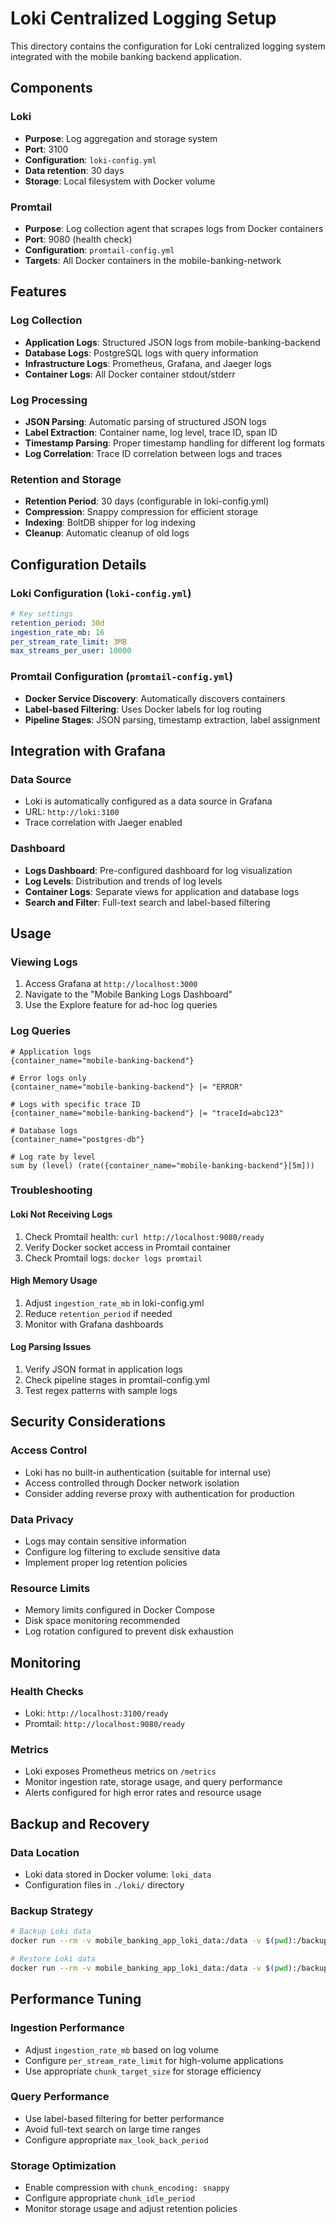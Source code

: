 # Loki Centralized Logging Setup

This directory contains the configuration for Loki centralized logging system integrated with the mobile banking backend application.

## Components

### Loki

- **Purpose**: Log aggregation and storage system
- **Port**: 3100
- **Configuration**: `loki-config.yml`
- **Data retention**: 30 days
- **Storage**: Local filesystem with Docker volume

### Promtail

- **Purpose**: Log collection agent that scrapes logs from Docker containers
- **Port**: 9080 (health check)
- **Configuration**: `promtail-config.yml`
- **Targets**: All Docker containers in the mobile-banking-network

## Features

### Log Collection

- **Application Logs**: Structured JSON logs from mobile-banking-backend
- **Database Logs**: PostgreSQL logs with query information
- **Infrastructure Logs**: Prometheus, Grafana, and Jaeger logs
- **Container Logs**: All Docker container stdout/stderr

### Log Processing

- **JSON Parsing**: Automatic parsing of structured JSON logs
- **Label Extraction**: Container name, log level, trace ID, span ID
- **Timestamp Parsing**: Proper timestamp handling for different log formats
- **Log Correlation**: Trace ID correlation between logs and traces

### Retention and Storage

- **Retention Period**: 30 days (configurable in loki-config.yml)
- **Compression**: Snappy compression for efficient storage
- **Indexing**: BoltDB shipper for log indexing
- **Cleanup**: Automatic cleanup of old logs

## Configuration Details

### Loki Configuration (`loki-config.yml`)

```yaml
# Key settings
retention_period: 30d
ingestion_rate_mb: 16
per_stream_rate_limit: 3MB
max_streams_per_user: 10000
```

### Promtail Configuration (`promtail-config.yml`)

- **Docker Service Discovery**: Automatically discovers containers
- **Label-based Filtering**: Uses Docker labels for log routing
- **Pipeline Stages**: JSON parsing, timestamp extraction, label assignment

## Integration with Grafana

### Data Source

- Loki is automatically configured as a data source in Grafana
- URL: `http://loki:3100`
- Trace correlation with Jaeger enabled

### Dashboard

- **Logs Dashboard**: Pre-configured dashboard for log visualization
- **Log Levels**: Distribution and trends of log levels
- **Container Logs**: Separate views for application and database logs
- **Search and Filter**: Full-text search and label-based filtering

## Usage

### Viewing Logs

1. Access Grafana at `http://localhost:3000`
2. Navigate to the "Mobile Banking Logs Dashboard"
3. Use the Explore feature for ad-hoc log queries

### Log Queries

```logql
# Application logs
{container_name="mobile-banking-backend"}

# Error logs only
{container_name="mobile-banking-backend"} |= "ERROR"

# Logs with specific trace ID
{container_name="mobile-banking-backend"} |= "traceId=abc123"

# Database logs
{container_name="postgres-db"}

# Log rate by level
sum by (level) (rate({container_name="mobile-banking-backend"}[5m]))
```

### Troubleshooting

#### Loki Not Receiving Logs

1. Check Promtail health: `curl http://localhost:9080/ready`
2. Verify Docker socket access in Promtail container
3. Check Promtail logs: `docker logs promtail`

#### High Memory Usage

1. Adjust `ingestion_rate_mb` in loki-config.yml
2. Reduce `retention_period` if needed
3. Monitor with Grafana dashboards

#### Log Parsing Issues

1. Verify JSON format in application logs
2. Check pipeline stages in promtail-config.yml
3. Test regex patterns with sample logs

## Security Considerations

### Access Control

- Loki has no built-in authentication (suitable for internal use)
- Access controlled through Docker network isolation
- Consider adding reverse proxy with authentication for production

### Data Privacy

- Logs may contain sensitive information
- Configure log filtering to exclude sensitive data
- Implement proper log retention policies

### Resource Limits

- Memory limits configured in Docker Compose
- Disk space monitoring recommended
- Log rotation configured to prevent disk exhaustion

## Monitoring

### Health Checks

- Loki: `http://localhost:3100/ready`
- Promtail: `http://localhost:9080/ready`

### Metrics

- Loki exposes Prometheus metrics on `/metrics`
- Monitor ingestion rate, storage usage, and query performance
- Alerts configured for high error rates and resource usage

## Backup and Recovery

### Data Location

- Loki data stored in Docker volume: `loki_data`
- Configuration files in `./loki/` directory

### Backup Strategy

```bash
# Backup Loki data
docker run --rm -v mobile_banking_app_loki_data:/data -v $(pwd):/backup alpine tar czf /backup/loki-backup.tar.gz -C /data .

# Restore Loki data
docker run --rm -v mobile_banking_app_loki_data:/data -v $(pwd):/backup alpine tar xzf /backup/loki-backup.tar.gz -C /data
```

## Performance Tuning

### Ingestion Performance

- Adjust `ingestion_rate_mb` based on log volume
- Configure `per_stream_rate_limit` for high-volume applications
- Use appropriate `chunk_target_size` for storage efficiency

### Query Performance

- Use label-based filtering for better performance
- Avoid full-text search on large time ranges
- Configure appropriate `max_look_back_period`

### Storage Optimization

- Enable compression with `chunk_encoding: snappy`
- Configure appropriate `chunk_idle_period`
- Monitor storage usage and adjust retention policies
